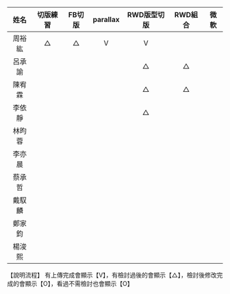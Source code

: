 
|  姓名  | 切版練習 | FB切版 | parallax | RWD版型切版 | RWD組合 | 微軟 |
|:---:|:---:|:---:|:---:|:---:|:---:|:---:|
| 周裕紘 | △ | △ | V | V |  |  |
| 呂承諭 |  |  |  | △ | △ |  |
| 陳宥霖 |  |  |  | △ | △ |  |
| 李依靜 |  |  |  | △ |  |  |
| 林昀蓉 |  |  |  |  |  |  |
| 李亦晨 |  |  |  |  |  |  |
| 蔡承哲 |  |  |  |  |  |  |
| 戴馭麟 |  |  |  |  |  |  |
| 鄭家鈞 |  |  |  |  |  |  |
| 楊浚熙 |  |  |  |  |  |  |

【說明流程】
有上傳完成會顯示【V】，有檢討過後的會顯示【△】，檢討後修改完成的會顯示【O】，看過不需檢討也會顯示【O】
